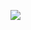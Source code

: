  <a href="https://github.com/DEVELOPERPAOLOX"><img src="https://cardivo.vercel.app/api?name=SYSTEM+X+OFICIAL&description=&image=https://th.bing.com/th/id/OIG3.jwPDO4yo5ZZLK43hab43?cb=13&pid=ImgGn/revision/latest?cb=20200606024545&usqp=CAU&usqp=CAU&backgroundColor=%23ecf0f1&instagram=@devpaolox&whatsapp=Matías_Crypto&pattern=leaf&colorPattern=%23eaeaea" /></a>
